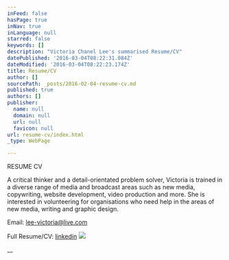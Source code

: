 ```yaml
---
inFeed: false
hasPage: true
inNav: true
inLanguage: null
starred: false
keywords: []
description: "Victoria Chanel Lee's summarised Resume/CV"
datePublished: '2016-03-04T08:22:31.084Z'
dateModified: '2016-03-04T08:22:23.174Z'
title: Resume/CV
author: []
sourcePath: _posts/2016-02-04-resume-cv.md
published: true
authors: []
publisher:
  name: null
  domain: null
  url: null
  favicon: null
url: resume-cv/index.html
_type: WebPage

---
```

RESUME CV

A critical thinker and a detail-orientated problem solver, Victoria is trained in a diverse range of media and broadcast areas such as new media, copywriting, website development, video production and more. She is interested in volunteering for organisations who need help in the areas of new media, writing and graphic design.

Email: [lee-victoria@live.com][0]

Full Resume/CV: [linkedin][1]
![](https://s3-us-west-2.amazonaws.com/the-grid-img/p/7699f97ce29930bb7b4665182a47aa229c117465.jpg)

__

[0]: mailto:lee-victoria@live.com
[1]: https://www.linkedin.com/in/victoriachanellee